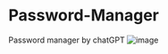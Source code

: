 # Password-Manager
Password manager by chatGPT
![image](https://github.com/kecalek13/Password-Manager/assets/103138537/bd8e85db-1a06-41b7-bda4-713e62111d5a)
